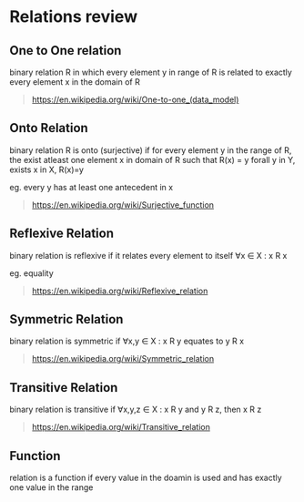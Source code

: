 # Relations review

## One to One relation
binary relation R in which every element y in range of R is related to exactly every element x in the domain of R

>https://en.wikipedia.org/wiki/One-to-one_(data_model)

## Onto Relation

binary relation R is onto (surjective) if for every element y in the range of R, the exist atleast one element x in domain of R such that R(x) = y
forall y in Y, exists x in X, R(x)=y

eg. every y has at least one antecedent in x

>https://en.wikipedia.org/wiki/Surjective_function

## Reflexive Relation

binary relation is reflexive if it relates every element to itself 
 ∀x ∈ X : x R x

eg. equality
>https://en.wikipedia.org/wiki/Reflexive_relation

## Symmetric Relation
binary relation is symmetric if 
∀x,y ∈ X : x R y equates to y R x

>https://en.wikipedia.org/wiki/Symmetric_relation

## Transitive Relation 

binary relation is transitive if 
∀x,y,z ∈ X : x R y and y R z, then x R z

>https://en.wikipedia.org/wiki/Transitive_relation

## Function 
relation is a function if every value in the doamin is used and has exactly one value in the range


